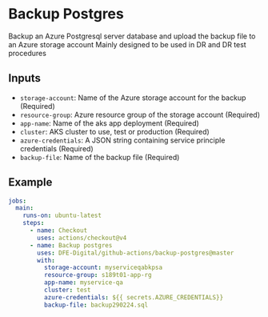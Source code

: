 # Backup Postgres

Backup an Azure Postgresql server database and upload the backup file to an Azure storage account
Mainly designed to be used in DR and DR test procedures

## Inputs
- `storage-account`: Name of the Azure storage account for the backup (Required)
- `resource-group`: Azure resource group of the storage account (Required)
- `app-name`: Name of the aks app deployment (Required)
- `cluster`: AKS cluster to use, test or production (Required)
- `azure-credentials`: A JSON string containing service principle credentials (Required)
- `backup-file`: Name of the backup file (Required)

## Example

```yaml
jobs:
  main:
    runs-on: ubuntu-latest
    steps:
      - name: Checkout
        uses: actions/checkout@v4
      - name: Backup postgres
        uses: DFE-Digital/github-actions/backup-postgres@master
        with:
          storage-account: myserviceqabkpsa
          resource-group: s189t01-app-rg
          app-name: myservice-qa
          cluster: test
          azure-credentials: ${{ secrets.AZURE_CREDENTIALS}}
          backup-file: backup290224.sql
```
